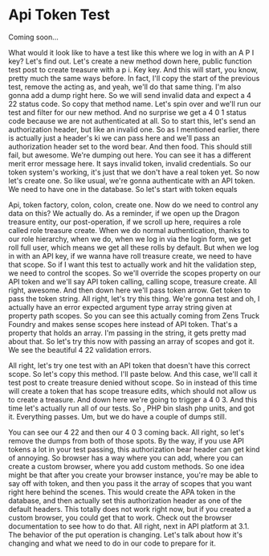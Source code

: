 # Api Token Test

Coming soon...

What would it look like to have a test like this where we log in with an A P I key? Let's find out. Let's create a new method down here, public function test post to create treasure with a p i. Key key. And this will start, you know, pretty much the same ways before. In fact, I'll copy the start of the previous test, remove the acting as, and yeah, we'll do that same thing. I'm also gonna add a dump right here. So we will send invalid data and expect a 4 22 status code. So copy that method name. Let's spin over and we'll run our test and filter for our new method. And no surprise we get a 4 0 1 status code because we are not authenticated at all. So to start this, let's send an authorization header, but like an invalid one. So as I mentioned earlier, there is actually just a header's ki we can pass here and we'll pass an authorization header set to the word bear. And then food. This should still fail, but awesome. We're dumping out here. You can see it has a different merit error message here. It says invalid token, invalid credentials. So our token system's working, it's just that we don't have a real token yet. So now let's create one. So like usual, we're gonna authenticate with an API token. We need to have one in the database. So let's start with token equals

Api, token factory, colon, colon, create one. Now do we need to control any data on this? We actually do. As a reminder, if we open up the Dragon treasure entity, our post-operation, if we scroll up here, requires a role called role treasure create. When we do normal authentication, thanks to our role hierarchy, when we do, when we log in via the login form, we get roll full user, which means we get all these rolls by default. But when we log in with an API key, if we wanna have roll treasure create, we need to have that scope. So if I want this test to actually work and hit the validation step, we need to control the scopes. So we'll override the scopes property on our API token and we'll say API token calling, calling scope, treasure create. All right, awesome. And then down here we'll pass token arrow. Get token to pass the token string. All right, let's try this thing. We're gonna test and oh, I actually have an error expected argument type array string given at property path scopes. So you can see this actually coming from Zens Truck Foundry and makes sense scopes here instead of API token. That's a property that holds an array. I'm passing in the string, it gets pretty mad about that. So let's try this now with passing an array of scopes and got it. We see the beautiful 4 22 validation errors.

All right, let's try one test with an API token that doesn't have this correct scope. So let's copy this method. I'll paste below. And this case, we'll call it test post to create treasure denied without scope. So in instead of this time will create a token that has scope treasure edits, which should not allow us to create a treasure. And down here we're going to trigger a 4 0 3. And this time let's actually run all of our tests. So <inaudible>, PHP bin slash php units, and got it. Everything passes. Um, but we do have a couple of dumps still.

You can see our 4 22 and then our 4 0 3 coming back. All right, so let's remove the dumps from both of those spots. By the way, if you use API tokens a lot in your test passing, this authorization bear header can get kind of annoying. So browser has a way where you can add, where you can create a custom browser, where you add custom methods. So one idea might be that after you create your browser instance, you're may be able to say off with token, and then you pass it the array of scopes that you want right here behind the scenes. This would create the APA token in the database, and then actually set this authorization header as one of the default headers. This totally does not work right now, but if you created a custom browser, you could get that to work. Check out the browser documentation to see how to do that. All right, next in API platform at 3.1. The behavior of the put operation is changing. Let's talk about how it's changing and what we need to do in our code to prepare for it.

